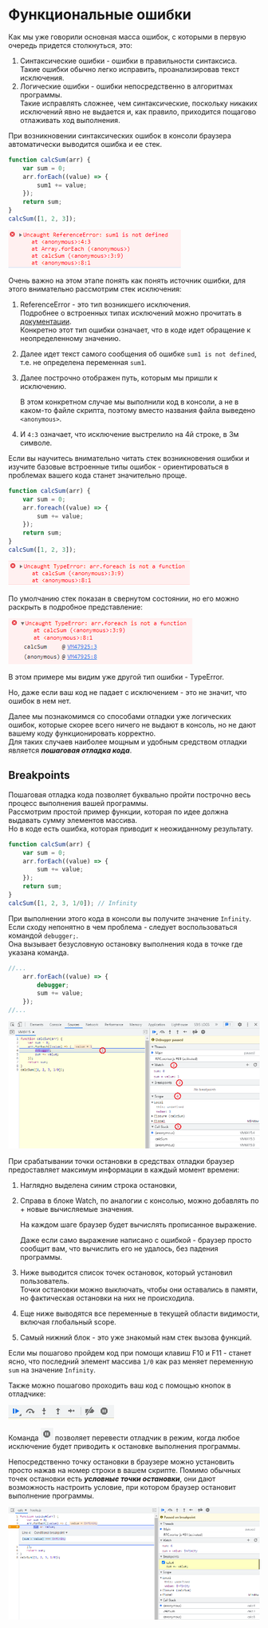 # Функциональные ошибки
Как мы уже говорили основная масса ошибок, с которыми в первую очередь придется столкнуться, это:
1. Синтаксические ошибки - ошибки в правильности синтаксиса.    
   Такие ошибки обычно легко исправить, проанализировав текст исключения.
2. Логические ошибки - ошибки непосредственно в алгоритмах программы.    
   Такие исправлять сложнее, чем синтаксические, поскольку никаких исключений явно не выдается и, как правило, приходится пощагово отлаживать ход выполнения.
   
При возникновении синтаксических ошибок в консоли браузера автоматически выводится ошибка и ее стек.
```javascript
function calcSum(arr) {
    var sum = 0;
    arr.forEach((value) => {
		sum1 += value;
	});
    return sum;
}
calcSum([1, 2, 3]);
```
![src/Untitled.png](resources/exception_not_defined.png)

Очень важно на этом этапе понять как понять источник ошибки, для этого внимательно рассмотрим стек исключения:
1. ReferenceError - это тип возникшего исключения.     
Подробнее о встроенных типах исключений можно прочитать в [документации](https://developer.mozilla.org/en-US/docs/Web/JavaScript/Reference/Global_Objects/Error).   
Конкретно этот тип ошибки означает, что в коде идет обращение к неопределенному значению.
2. Далее идет текст самого сообщения об ошибке ```sum1 is not defined```, т.е. не определена переменная ```sum1```.
3. Далее построчно отображен путь, которым мы пришли к исключению.

   В этом конкретном случае мы выполнили код в консоли, а не в каком-то файле скрипта, поэтому вместо названия файла выведено ```<anonymous>```.
4. И ```4:3``` означает, что исключение выстрелило на 4й строке, в 3м символе.

Если вы научитесь внимательно читать стек возникновения ошибки и изучите базовые встроенные типы ошибок - ориентироваться в проблемах вашего кода станет значительно проще.

```javascript
function calcSum(arr) {
    var sum = 0;
    arr.foreach((value) => {
		sum += value;
	});
    return sum;
}
calcSum([1, 2, 3]);
```
![src/Untitled.png](resources/exception_not_a_function.png)

По умолчанию стек показан в свернутом состоянии, но его можно раскрыть в подробное представление:

![src/Untitled.png](resources/exception_not_a_function_expanded.png)

В этом примере мы видим уже другой тип ошибки - TypeError.

Но, даже если ваш код не падает с исключением - это не значит, что ошибок в нем нет.

Далее мы познакомимся со способами отладки уже логических ошибок, которые скорее всего ничего не выдают в консоль, но не дают вашему коду функционировать корректно.    
Для таких случаев наиболее мощным и удобным средством отладки является ***пошаговая отладка кода***.

## Breakpoints
Пошаговая отладка кода позволяет буквально пройти построчно весь процесс выполнения вашей программы.  
Рассмотрим простой пример функции, которая по идее должна выдавать сумму элементов массива.  
Но в коде есть ошибка, которая приводит к неожиданному результату.
```javascript
function calcSum(arr) {
    var sum = 0;
    arr.forEach((value) => {
        sum += value;
    });
    return sum;
}
calcSum([1, 2, 3, 1/0]); // Infinity
```

При выполнении этого кода в консоли вы получите значение ```Infinity```.
Если сходу непонятно в чем проблема - следует воспользоваться командой ```debugger;```.   
Она вызывает безусловную остановку выполнения кода в точке где указана команда. 

```javascript
//...
    arr.forEach((value) => {
        debugger;
        sum += value;
    });
//...
```

![src/Untitled.png](resources/debugger_stop.png)

При срабатывании точки остановки в средствах отладки браузер предоставляет максимум информации в каждый момент времени:
1. Наглядно выделена синим строка остановки,
2. Справа в блоке Watch, по аналогии с консолью, можно добавлять по + новые вычисляемые значения.

   На каждом шаге браузер будет вычислять прописанное выражение.

   Даже если само выражение написано с ошибкой - браузер просто сообщит вам, что вычислить его не удалось, без падения программы.
3. Ниже выводится список точек остановок, который установил пользователь.   
   Точки остановки можно выключать, чтобы они оставались в памяти, но фактическая остановки на них не происходила.
4. Еще ниже выводятся все переменные в текущей области видимости, включая глобальный scope.
5. Самый нижний блок - это уже знакомый нам стек вызова функций.

Если мы пошагово пройдем код при помощи клавиш F10 и F11 - станет ясно, что последний элемент массива ```1/0``` как раз меняет переменную ```sum``` на значение ```Infinity```.

Также можно пошагово проходить ваш код с помощью кнопок в отладчике:

![src/Untitled.png](resources/debugging_steps_buttons.png)

Команда ![src/Untitled.png](resources/break_on_exceptions.png) позволяет перевести отладчик в режим, когда любое исключение будет приводить к остановке выполнения программы.

Непосредственно точку остановки в браузере можно установить просто нажав на номер строки в вашем скрипте.
Помимо обычных точек остановки есть ***условные точки остановки***, они дают возможность настроить условие, при котором браузер остановит выполнение программы.

![src/Untitled.png](resources/breakpoint_conditional.png)
